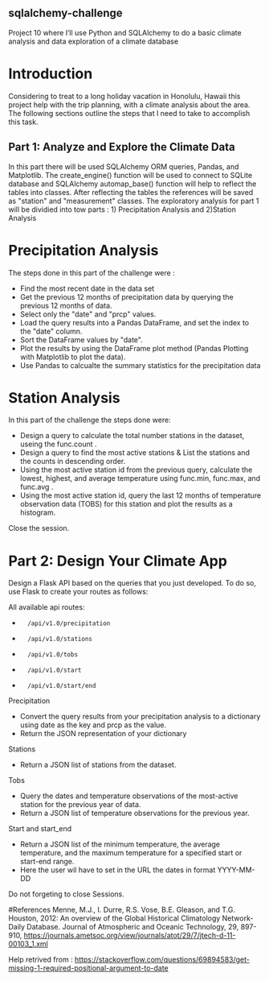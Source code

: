 ## sqlalchemy-challenge
Project 10 where I’ll use Python and SQLAlchemy to do a basic climate analysis and data exploration of a climate database

# Introduction
Considering to treat to a long holiday vacation in Honolulu, Hawaii this project help with the trip planning, with a climate analysis about the area. 
The following sections outline the steps that I need to take to accomplish this task.

## Part 1: Analyze and Explore the Climate Data
In this part there will be used SQLAlchemy ORM queries, Pandas, and Matplotlib.   The create_engine() function will be used to connect to  SQLite database and  SQLAlchemy automap_base() function will help  to reflect the tables into classes. After reflecting the tables the references will be saved as "station" and "measurement" classes.
The exploratory analysis for part 1 will be dividied into tow parts : 1) Precipitation Analysis and 2)Station Analysis
 # Precipitation Analysis
The steps done in this part of the challenge were :
* Find the most recent date in the data set
* Get the previous 12 months of precipitation data by querying the previous 12 months of data.
* Select only the "date" and "prcp" values.
* Load the query results into a Pandas DataFrame, and set the index to the "date" column.
* Sort the DataFrame values by "date".
*  Plot the results by using the DataFrame plot method (Pandas Plotting with Matplotlib to plot the data).
*  Use Pandas to calcualte the summary statistics for the precipitation data

# Station Analysis
In this part of the challenge the steps done were:
* Design a query to calculate the total number stations in the dataset, useing the func.count .
* Design a query to find the most active stations & List the stations and the counts in descending order.
* Using the most active station id from the previous query, calculate the lowest, highest, and average temperature using func.min, func.max, and func.avg . 
* Using the most active station id, query the last 12 months of temperature observation data (TOBS) for this station and plot the results as a histogram.

Close the session.

# Part 2: Design Your Climate App
Design a Flask API based on the queries that you just developed. To do so, use Flask to create your routes as follows:
 
All available api routes:
 
*       /api/v1.0/precipitation
*       /api/v1.0/stations
*       /api/v1.0/tobs
*       /api/v1.0/start
*       /api/v1.0/start/end

Precipitation 
* Convert the query results from your precipitation analysis to a dictionary using date as the key and prcp as the value.
* Return the JSON representation of your dictionary

Stations
* Return a JSON list of stations from the dataset.

Tobs 
* Query the dates and temperature observations of the most-active station for the previous year of data.
* Return a JSON list of temperature observations for the previous year.

Start and start_end
* Return a JSON list of the minimum temperature, the average temperature, and the maximum temperature for a specified start or start-end range.
* Here the user wil have to set in the URL the dates in format YYYY-MM-DD

Do not forgeting to close Sessions.

#References
Menne, M.J., I. Durre, R.S. Vose, B.E. Gleason, and T.G. Houston, 2012: An overview of the Global Historical Climatology Network-Daily Database. Journal of Atmospheric and Oceanic Technology, 29, 897-910, https://journals.ametsoc.org/view/journals/atot/29/7/jtech-d-11-00103_1.xml

Help retrived from : 
https://stackoverflow.com/questions/69894583/get-missing-1-required-positional-argument-to-date
